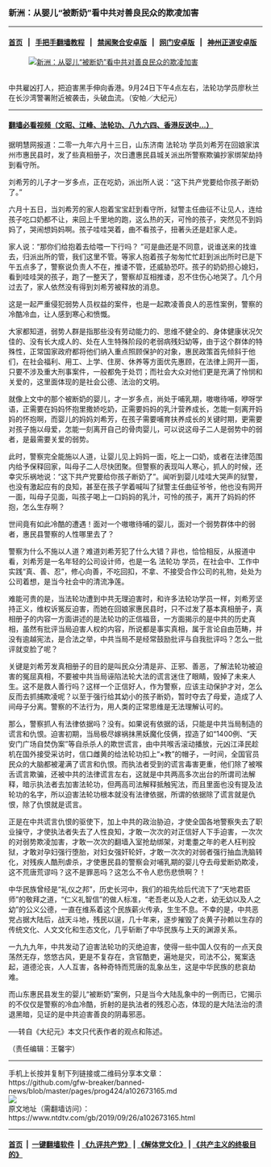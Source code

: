 ### 新洲：从婴儿“被断奶”看中共对善良民众的欺凌加害
------------------------

#### [首页](https://github.com/gfw-breaker/banned-news/blob/master/README.md) &nbsp;&nbsp;|&nbsp;&nbsp; [手把手翻墙教程](https://github.com/gfw-breaker/guides/wiki) &nbsp;&nbsp;|&nbsp;&nbsp; [禁闻聚合安卓版](https://github.com/gfw-breaker/bn-android) &nbsp;&nbsp;|&nbsp;&nbsp; [网门安卓版](https://github.com/oGate2/oGate) &nbsp;&nbsp;|&nbsp;&nbsp; [神州正道安卓版](https://github.com/SzzdOgate/update) 



<div><div class="featured_image">
 <a href="https://i.ntdtv.com/assets/uploads/2019/09/7c895aba78be7eae5767711996e78726-1-1-600x400.jpg" target="_blank">
  <figure>
   <img alt="新洲：从婴儿“被断奶”看中共对善良民众的欺凌加害" src="https://i.ntdtv.com/assets/uploads/2019/09/7c895aba78be7eae5767711996e78726-1-1-600x400.jpg"/>
  </figure><br/>
 </a>
 <span class="caption">
  中共雇凶打人，把迫害黑手伸向香港。9月24日下午4点左右，法轮功学员廖秋兰在长沙湾警署附近被袭击，头破血流。（安帕／大纪元）
 </span>
</div>
</div><hr/>

#### [翻墙必看视频（文昭、江峰、法轮功、八九六四、香港反送中...）](https://github.com/gfw-breaker/banned-news/blob/master/pages/links.md)

<div><div class="post_content" itemprop="articleBody">
 <p>
  据明慧网报道：二零一九年六月十三日，山东济南
  <ok href="https://www.ntdtv.com/gb/法轮功.htm">
   法轮功
  </ok>
  学员刘希芳在回娘家滨州市惠民县时，发了些真相册子，次日遭惠民县城关派出所警察欺骗抄家绑架劫持到看守所。
 </p>
 <p>
  刘希芳的儿子才一岁多点，正在吃奶，派出所人说：“这下共产党要给你孩子断奶了。”
 </p>
 <p>
  六月十五日，当刘希芳的家人抱着宝宝赶到看守所，狱警主任曲征不让见人，连给孩子吃口奶都不让，来回上千里地的跑，这么热的天，可怜的孩子，突然见不到妈妈了，哭闹想妈妈啊。孩子哇哇哭着，曲不看孩子，扭著头还是赶家人走。
 </p>
 <p>
  家人说：“那你们给抱着去给喂一下行吗？ ”可是曲还是不同意，说谁送来的找谁去，归派出所的管，我们这里不管。等家人抱着孩子匆匆忙忙赶到派出所时已是下午五点多了，警察说负责人不在，推诿不管，还威胁恐吓。孩子的奶奶担心媳妇，看到哇哇哭的孩子，跑了一整天了，警察却互相推诿，忍不住伤心地哭了。几个月过去了，家人依然没有得到刘希芳被释放的消息。
 </p>
 <p>
  这是一起严重侵犯弱势人员权益的案件，也是一起欺凌善良人的恶性案例，警察的冷酷冷血，让人感到寒心和愤慨。
 </p>
 <p>
  大家都知道，弱势人群是指那些没有劳动能力的、思维不健全的、身体健康状况欠佳的、没有长大成人的、处在人生特殊阶段的老弱病残妇幼等，由于这个群体的特殊性，正常国家政府都将他们纳入重点照顾保护的对象，惠民政策首先倾斜于他们，在社会福利、用工、上学、住房、休养等方面优先惠顾，在法律上网开一面，只要不涉及重大刑事案件，一般都免于处罚；而社会大众对他们更是充满了怜悯和关爱的，这里面体现的是社会公德、法治的文明。
 </p>
 <p>
  就像上文中的那个被断奶的婴儿，才一岁多点，尚处于哺乳期，嗷嗷待哺，咿呀学语，正需要在妈妈怀抱里撒娇吃奶，正需要妈妈的乳汁营养成长，怎能一刻离开妈妈的怀抱啊，而婴儿的妈妈刘希芳，在孩子需要哺育扶养成长的关键时期，更需要对孩子施以母爱，怎能一刻离开自己的骨肉婴儿，可以说这母子二人是弱势中的弱者，是最需要关爱的弱势。
 </p>
 <p>
  此时，警察完全能施以人道，让婴儿见上妈妈一面，吃上一口奶，或者在法律范围内给予保释回家，叫母子二人尽快团聚。但警察的表现叫人寒心，抓人的时候，还幸灾乐祸地说：“这下共产党要给你孩子断奶了”。闻听到婴儿哇哇大哭声的狱警，也没有激起应有的良知，甚至在孩子学着喊叫了狱警主任曲征爷爷，他也没有网开一面，叫母子见面，叫孩子喝上一口妈妈的乳汁，可怜的孩子，离开了妈妈的怀抱，怎么生存啊？
 </p>
 <p>
  世间竟有如此冷酷的遭遇！面对一个嗷嗷待哺的婴儿，面对一个弱势群体中的弱者，惠民县警察的人性哪里去了？
 </p>
 <p>
  警察为什么不施以人道？难道刘希芳犯了什么大错？非也，恰恰相反，从报道中看，刘希芳是一名年轻的公司设计师，也是一名
  <ok href="https://www.ntdtv.com/gb/法轮功.htm">
   法轮功
  </ok>
  学员，在社会中、工作中实践“真、善、忍”，修心向善，不吃回扣，不拿、不接受合作公司的礼物，处处为公司着想，是当今社会中的清流净莲。
 </p>
 <p>
  难能可贵的是，当法轮功遭到中共无理迫害时，和许多法轮功学员一样，刘希芳坚持正义，维权诉冤反迫害，而她在回娘家惠民县时，只不过发了基本真相册子，真相册子的内容一方面讲述的是法轮功的正信福音，一方面揭示的是中共的历史真相，虽然有批评当局迫害人权的内容，所说都是事实真相，属于言论自由范畴，并没有逾越宪法，是合法之举，中共当局不是经常鼓励批评与自我批评吗？怎么一批评就变脸了呢？
 </p>
 <p>
  关键是刘希芳发真相册子的目的是叫民众分清是非、正邪、善恶，了解法轮功被迫害的冤屈真相，不要被中共当局诬陷法轮大法的谎言迷住了眼睛，毁掉了未来人生。这不是救人善行吗？这样一个正信好人，作为警察，应该主动保护才对，怎么反而去抓捕欺凌呢？以至于强行给其幼小的孩子断奶，暂时夺去了母爱，造成了人间母子分离。警察的不法行为，用人类的正常思维是无法理解认可的。
 </p>
 <p>
  那么，警察抓人有法律依据吗？没有。如果说有依据的话，只能是中共当局制造的谎言和仇恨。迫害初期，当局极尽嫁祸抹黑妖魔化伎俩，捏造了如“1400例、“天安门广场自焚伪案”等自杀杀人的欺世谎言，由中共喉舌滚动播放，元凶江泽民趁机在国外接受采访时，信口雌黄的给法轮功扣上“×教”的帽子，一时间，全国官员民众的大脑都被灌满了谎言和仇恨。而执法者受到的谎言毒害更重，他们除了被喉舌谎言欺骗，还被中共的法律谎言左右，这就是中共两高多次出台的所谓司法解释，暗示执法者去加害法轮功，但两高司法解释抵触宪法，而且里面也没有提及法轮功的名字，所以迫害法轮功根本就没有法律依据，所谓的依据除了谎言就是仇恨，除了仇恨就是谎言。
 </p>
 <p>
  正是在中共谎言仇恨的驱使下，加上中共的政治胁迫，才使全国各地警察失去了职业操守，才使执法者失去了人性良知，才敢一次次的对正信好人下手迫害，一次次的对弱势欺凌加害，才敢一次次的翻墙入室抢劫绑架，对耄耋之年的老人枉判投狱，才敢对孕妇强行堕胎，对妇女强奸轮奸，才敢一次次的对弱者强行抽血洗脑转化，对残疾人酷刑虐杀，才使惠民县的警察会对哺乳期的婴儿夺去母爱断奶欺凌，这不荒唐荒谬吗？这不是罪恶吗？这怎么不令人悲伤悲愤啊？！
 </p>
 <p>
  中华民族曾经是“礼仪之邦”，历史长河中，我们的祖先给后代流下了“天地君臣师”的敬拜之道，“仁义礼智信”的做人标准，“老吾老以及人之老，幼无幼以及人之幼”的公义公德，一直在维系着这个民族薪火传承，生生不息。不幸的是，中共恶党占据大陆后，战天斗地，残民以逞，几十年来，逐步摧毁了炎黄子孙赖以生存的传统文化、人文文化和生态文化，几乎斩断了中华民族与上天的渊源关系。
 </p>
 <p>
  一九九九年，中共发动了迫害法轮功的灭绝迫害，使得一些中国人仅有的一点天良荡然无存，悠悠古风，更是不复存在，贪官酷吏，遍地是灾，司法不公，冤案迭起，道德沦丧，人人互害，各种奇特而荒唐的乱象丛生，这是中华民族的悲哀劫难。
 </p>
 <p>
  而山东惠民县发生的婴儿“被断奶”案例，只是当今大陆乱象中的一例而已，它揭示的不仅仅是警察的冷血冷酷，折射的是执法者的残忍心态，体现的是大陆法治的溃退黑暗，见证的是中共迫害善良的阴毒邪恶。
 </p>
 <p>
  ──转自《大纪元》本文只代表作者的观点和陈述。
 </p>
 <p>
  （责任编辑：王馨宇）
 </p>
 <div class="single_ad">
 </div>
</div>
</div>
<hr/>
手机上长按并复制下列链接或二维码分享本文章：<br/>
https://github.com/gfw-breaker/banned-news/blob/master/pages/prog424/a102673165.md <br/>
<a href='https://github.com/gfw-breaker/banned-news/blob/master/pages/prog424/a102673165.md'><img src='https://github.com/gfw-breaker/banned-news/blob/master/pages/prog424/a102673165.md.png'/></a> <br/>
原文地址（需翻墙访问）：https://www.ntdtv.com/gb/2019/09/26/a102673165.html


------------------------
#### [首页](https://github.com/gfw-breaker/banned-news/blob/master/README.md) &nbsp;|&nbsp; [一键翻墙软件](https://github.com/gfw-breaker/nogfw/blob/master/README.md) &nbsp;| [《九评共产党》](https://github.com/gfw-breaker/9ping.md/blob/master/README.md#九评之一评共产党是什么) | [《解体党文化》](https://github.com/gfw-breaker/jtdwh.md/blob/master/README.md) | [《共产主义的终极目的》](https://github.com/gfw-breaker/gczydzjmd.md/blob/master/README.md)


<img src='http://gfw-breaker.win/banned-news/pages/prog424/a102673165.md' width='0px' height='0px'/>